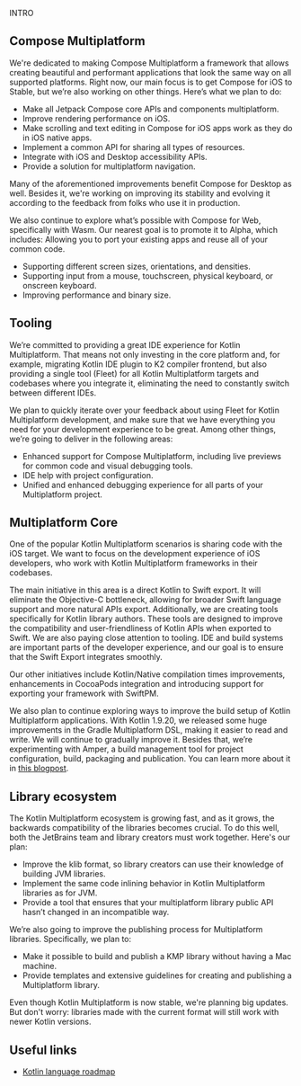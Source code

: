 [//]: # (title: Kotlin Multiplatform roadmap)

INTRO

## Compose Multiplatform

We're dedicated to making Compose Multiplatform a framework that allows creating beautiful and performant applications that look the same way on all supported platforms.
Right now, our main focus is to get Compose for iOS to Stable, but we’re also working on other things. Here’s what we plan to do:
* Make all Jetpack Compose core APIs and components multiplatform.
* Improve rendering performance on iOS.
* Make scrolling and text editing in Compose for iOS apps work as they do in iOS native apps.
* Implement a common API for sharing all types of resources.
* Integrate with iOS and Desktop accessibility APIs.
* Provide a solution for multiplatform navigation.

Many of the aforementioned improvements benefit Compose for Desktop as well. 
Besides it, we're working on improving its stability and evolving it according to the feedback from folks who use it in production.

We also continue to explore what’s possible with Compose for Web, specifically with Wasm. Our nearest goal is to promote it to Alpha, which includes:
Allowing you to port your existing apps and reuse all of your common code.
* Supporting different screen sizes, orientations, and densities.
* Supporting input from a mouse, touchscreen, physical keyboard, or onscreen keyboard.
* Improving performance and binary size.

## Tooling

We’re committed to providing a great IDE experience for Kotlin Multiplatform. 
That means not only investing in the core platform and, for example, migrating Kotlin IDE plugin to K2 compiler frontend, 
but also providing a single tool (Fleet) for all Kotlin Multiplatform targets and codebases where you integrate it, 
eliminating the need to constantly switch between different IDEs.

We plan to quickly iterate over your feedback about using Fleet for Kotlin Multiplatform development, 
and make sure that we have everything you need for your development experience to be great. 
Among other things, we’re going to deliver in the following areas:
* Enhanced support for Compose Multiplatform, including live previews for common code and visual debugging tools.
* IDE help with project configuration.
* Unified and enhanced debugging experience for all parts of your Multiplatform project.

## Multiplatform Core

One of the popular Kotlin Multiplatform scenarios is sharing code with the iOS target. 
We want to focus on the development experience of iOS developers, who work with Kotlin Multiplatform frameworks in their codebases.

The main initiative in this area is a direct Kotlin to Swift export. It will eliminate the Objective-C bottleneck, 
allowing for broader Swift language support and more natural APIs export. Additionally, we are creating tools specifically for Kotlin library authors. 
These tools are designed to improve the compatibility and user-friendliness of Kotlin APIs when exported to Swift. 
We are also paying close attention to tooling. 
IDE and build systems are important parts of the developer experience, and our goal is to ensure that the Swift Export integrates smoothly.

Our other initiatives include Kotlin/Native compilation times improvements, enhancements in CocoaPods integration and introducing support for exporting your framework with SwiftPM.

We also plan to continue exploring ways to improve the build setup of Kotlin Multiplatform applications. 
With Kotlin 1.9.20, we released some huge improvements in the Gradle Multiplatform DSL, making it easier to read and write. 
We will continue to gradually improve it. Besides that, we’re experimenting with Amper, a build management tool for project configuration, 
build, packaging and publication. You can learn more about it in [this blogpost]().

## Library ecosystem

The Kotlin Multiplatform ecosystem is growing fast, and as it grows, the backwards compatibility of the libraries becomes crucial.
To do this well, both the JetBrains team and library creators must work together. Here's our plan:
* Improve the klib format, so library creators can use their knowledge of building JVM libraries.
* Implement the same code inlining behavior in Kotlin Multiplatform libraries as for JVM.
* Provide a tool that ensures that your multiplatform library public API hasn’t changed in an incompatible way.

We’re also going to improve the publishing process for Multiplatform libraries. Specifically, we plan to:
* Make it possible to build and publish a KMP library without having a Mac machine.
* Provide templates and extensive guidelines for creating and publishing a Multiplatform library.

Even though Kotlin Multiplatform is now stable, we're planning big updates.
But don't worry: libraries made with the current format will still work with newer Kotlin versions.

## Useful links

* [Kotlin language roadmap](http://kotlinlang.org/docs/roadmap.html)
